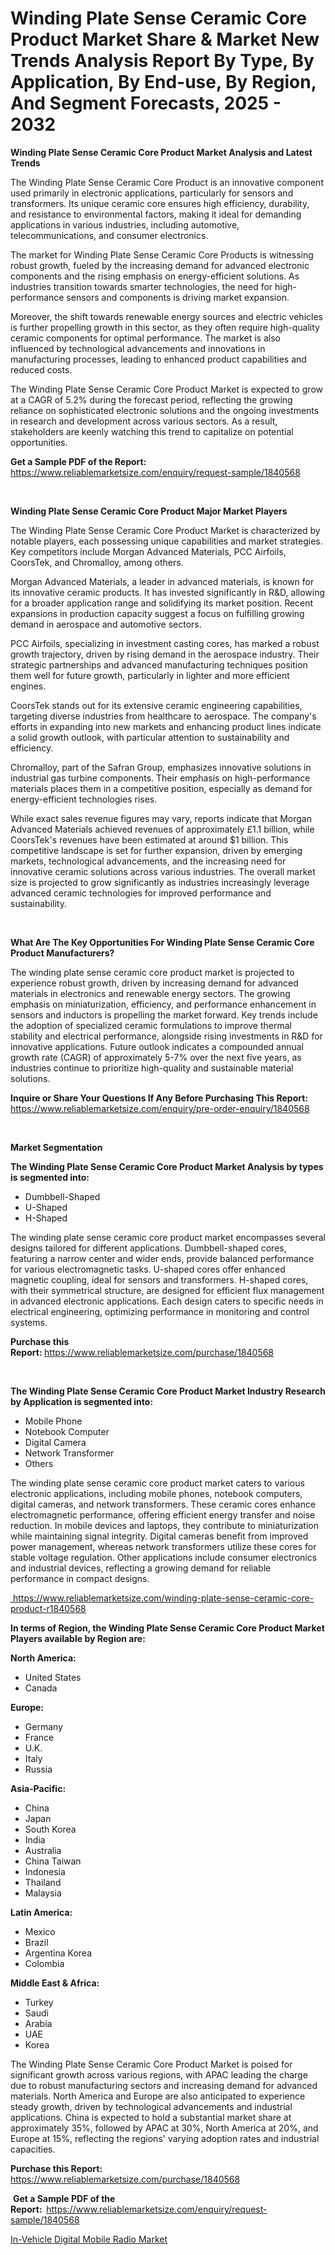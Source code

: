 <p><h1>Winding Plate Sense Ceramic Core Product Market Share & Market New Trends Analysis Report By Type, By Application, By End-use, By Region, And Segment Forecasts, 2025 - 2032</h1></p><p><strong>Winding Plate Sense Ceramic Core Product Market Analysis and Latest Trends</strong></p>
<p><p>The Winding Plate Sense Ceramic Core Product is an innovative component used primarily in electronic applications, particularly for sensors and transformers. Its unique ceramic core ensures high efficiency, durability, and resistance to environmental factors, making it ideal for demanding applications in various industries, including automotive, telecommunications, and consumer electronics.</p><p>The market for Winding Plate Sense Ceramic Core Products is witnessing robust growth, fueled by the increasing demand for advanced electronic components and the rising emphasis on energy-efficient solutions. As industries transition towards smarter technologies, the need for high-performance sensors and components is driving market expansion. </p><p>Moreover, the shift towards renewable energy sources and electric vehicles is further propelling growth in this sector, as they often require high-quality ceramic components for optimal performance. The market is also influenced by technological advancements and innovations in manufacturing processes, leading to enhanced product capabilities and reduced costs.</p><p>The Winding Plate Sense Ceramic Core Product Market is expected to grow at a CAGR of 5.2% during the forecast period, reflecting the growing reliance on sophisticated electronic solutions and the ongoing investments in research and development across various sectors. As a result, stakeholders are keenly watching this trend to capitalize on potential opportunities.</p></p>
<p><strong>Get a Sample PDF of the Report:&nbsp;</strong> <a href="https://www.reliablemarketsize.com/enquiry/request-sample/1840568?utm_campaign=3197&utm_medium=2&utm_source=Github&utm_content=ia&utm_term=06042025&utm_id=winding-plate-sense-ceramic-core-product">https://www.reliablemarketsize.com/enquiry/request-sample/1840568</a></p>
<p>&nbsp;</p>
<p><strong>Winding Plate Sense Ceramic Core Product Major Market Players</strong></p>
<p><p>The Winding Plate Sense Ceramic Core Product Market is characterized by notable players, each possessing unique capabilities and market strategies. Key competitors include Morgan Advanced Materials, PCC Airfoils, CoorsTek, and Chromalloy, among others.</p><p>Morgan Advanced Materials, a leader in advanced materials, is known for its innovative ceramic products. It has invested significantly in R&D, allowing for a broader application range and solidifying its market position. Recent expansions in production capacity suggest a focus on fulfilling growing demand in aerospace and automotive sectors.</p><p>PCC Airfoils, specializing in investment casting cores, has marked a robust growth trajectory, driven by rising demand in the aerospace industry. Their strategic partnerships and advanced manufacturing techniques position them well for future growth, particularly in lighter and more efficient engines.</p><p>CoorsTek stands out for its extensive ceramic engineering capabilities, targeting diverse industries from healthcare to aerospace. The company's efforts in expanding into new markets and enhancing product lines indicate a solid growth outlook, with particular attention to sustainability and efficiency.</p><p>Chromalloy, part of the Safran Group, emphasizes innovative solutions in industrial gas turbine components. Their emphasis on high-performance materials places them in a competitive position, especially as demand for energy-efficient technologies rises.</p><p>While exact sales revenue figures may vary, reports indicate that Morgan Advanced Materials achieved revenues of approximately £1.1 billion, while CoorsTek's revenues have been estimated at around $1 billion. This competitive landscape is set for further expansion, driven by emerging markets, technological advancements, and the increasing need for innovative ceramic solutions across various industries. The overall market size is projected to grow significantly as industries increasingly leverage advanced ceramic technologies for improved performance and sustainability.</p></p>
<p>&nbsp;</p>
<p><strong>What Are The Key Opportunities For Winding Plate Sense Ceramic Core Product Manufacturers?</strong></p>
<p><p>The winding plate sense ceramic core product market is projected to experience robust growth, driven by increasing demand for advanced materials in electronics and renewable energy sectors. The growing emphasis on miniaturization, efficiency, and performance enhancement in sensors and inductors is propelling the market forward. Key trends include the adoption of specialized ceramic formulations to improve thermal stability and electrical performance, alongside rising investments in R&D for innovative applications. Future outlook indicates a compounded annual growth rate (CAGR) of approximately 5-7% over the next five years, as industries continue to prioritize high-quality and sustainable material solutions.</p></p>
<p><strong>Inquire or Share Your Questions If Any Before Purchasing This Report:</strong> <a href="https://www.reliablemarketsize.com/enquiry/pre-order-enquiry/1840568?utm_campaign=3197&utm_medium=2&utm_source=Github&utm_content=ia&utm_term=06042025&utm_id=winding-plate-sense-ceramic-core-product">https://www.reliablemarketsize.com/enquiry/pre-order-enquiry/1840568</a></p>
<p>&nbsp;</p>
<p><strong>Market Segmentation</strong></p>
<p><strong>The Winding Plate Sense Ceramic Core Product Market Analysis by types is segmented into:</strong></p>
<p><ul><li>Dumbbell-Shaped</li><li>U-Shaped</li><li>H-Shaped</li></ul></p>
<p><p>The winding plate sense ceramic core product market encompasses several designs tailored for different applications. Dumbbell-shaped cores, featuring a narrow center and wider ends, provide balanced performance for various electromagnetic tasks. U-shaped cores offer enhanced magnetic coupling, ideal for sensors and transformers. H-shaped cores, with their symmetrical structure, are designed for efficient flux management in advanced electronic applications. Each design caters to specific needs in electrical engineering, optimizing performance in monitoring and control systems.</p></p>
<p><strong>Purchase this Report:&nbsp;</strong><a href="https://www.reliablemarketsize.com/purchase/1840568?utm_campaign=3197&utm_medium=2&utm_source=Github&utm_content=ia&utm_term=06042025&utm_id=winding-plate-sense-ceramic-core-product">https://www.reliablemarketsize.com/purchase/1840568</a></p>
<p>&nbsp;</p>
<p><strong>The Winding Plate Sense Ceramic Core Product Market Industry Research by Application is segmented into:</strong></p>
<p><ul><li>Mobile Phone</li><li>Notebook Computer</li><li>Digital Camera</li><li>Network Transformer</li><li>Others</li></ul></p>
<p><p>The winding plate sense ceramic core product market caters to various electronic applications, including mobile phones, notebook computers, digital cameras, and network transformers. These ceramic cores enhance electromagnetic performance, offering efficient energy transfer and noise reduction. In mobile devices and laptops, they contribute to miniaturization while maintaining signal integrity. Digital cameras benefit from improved power management, whereas network transformers utilize these cores for stable voltage regulation. Other applications include consumer electronics and industrial devices, reflecting a growing demand for reliable performance in compact designs.</p></p>
<p><a href="https://www.reliablemarketsize.com/winding-plate-sense-ceramic-core-product-r1840568?utm_campaign=3197&utm_medium=2&utm_source=Github&utm_content=ia&utm_term=06042025&utm_id=winding-plate-sense-ceramic-core-product">&nbsp;https://www.reliablemarketsize.com/winding-plate-sense-ceramic-core-product-r1840568</a></p>
<p><strong>In terms of Region, the Winding Plate Sense Ceramic Core Product Market Players available by Region are:</strong></p>
<p>
    <p> <strong> North America: </strong>
        <ul>
            <li>United States</li>
            <li>Canada</li>
        </ul>
        </p> 
    <p> <strong> Europe: </strong>
        <ul>
            <li>Germany</li>
            <li>France</li>
            <li>U.K.</li>
            <li>Italy</li>
            <li>Russia</li>
        </ul>
        </p> 
    <p> <strong> Asia-Pacific: </strong>
        <ul>
            <li>China</li>
            <li>Japan</li>
            <li>South Korea</li>
            <li>India</li>
            <li>Australia</li>
            <li>China Taiwan</li>
            <li>Indonesia</li>
            <li>Thailand</li>
            <li>Malaysia</li>
        </ul>
        </p> 
    <p> <strong> Latin America: </strong>
        <ul>
            <li>Mexico</li>
            <li>Brazil</li>
            <li>Argentina Korea</li>
            <li>Colombia</li>
        </ul>
        </p> 
    <p> <strong> Middle East & Africa: </strong>
        <ul>
            <li>Turkey</li>
            <li>Saudi</li>
            <li>Arabia</li>
            <li>UAE</li>
            <li>Korea</li>
        </ul>
    </p>
    </p>
<p><p>The Winding Plate Sense Ceramic Core Product Market is poised for significant growth across various regions, with APAC leading the charge due to robust manufacturing sectors and increasing demand for advanced materials. North America and Europe are also anticipated to experience steady growth, driven by technological advancements and industrial applications. China is expected to hold a substantial market share at approximately 35%, followed by APAC at 30%, North America at 20%, and Europe at 15%, reflecting the regions' varying adoption rates and industrial capacities.</p></p>
<p><strong>Purchase this Report: </strong><a href="https://www.reliablemarketsize.com/purchase/1840568?utm_campaign=3197&utm_medium=2&utm_source=Github&utm_content=ia&utm_term=06042025&utm_id=winding-plate-sense-ceramic-core-product">https://www.reliablemarketsize.com/purchase/1840568</a></p>
<p>&nbsp;<strong>Get a Sample PDF of the Report:&nbsp;&nbsp;</strong><a href="https://www.reliablemarketsize.com/enquiry/request-sample/1840568?utm_campaign=3197&utm_medium=2&utm_source=Github&utm_content=ia&utm_term=06042025&utm_id=winding-plate-sense-ceramic-core-product">https://www.reliablemarketsize.com/enquiry/request-sample/1840568</a></p>
<p><strong></strong></p>
<p><p><a href="https://github.com/micbotam/Market-Research-Report-List-1/blob/main/in-vehicle-digital-mobile-radio-market.md?utm_campaign=3197&utm_medium=2&utm_source=Github&utm_content=ia&utm_term=06042025&utm_id=winding-plate-sense-ceramic-core-product">In-Vehicle Digital Mobile Radio Market</a></p></p>